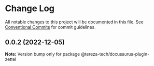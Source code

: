 # Change Log

All notable changes to this project will be documented in this file.
See [Conventional Commits](https://conventionalcommits.org) for commit guidelines.

## 0.0.2 (2022-12-05)

**Note:** Version bump only for package @tereza-tech/docusaurus-plugin-zettel
